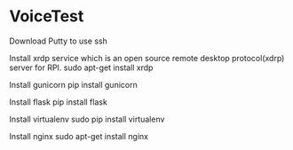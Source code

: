# VoiceTest

Download Putty to use ssh

Install xrdp service which is an open source remote desktop protocol(xdrp) server for RPI.
sudo apt-get install xrdp


Install gunicorn
pip install gunicorn

Install flask
pip install flask

Install virtualenv
sudo pip install virtualenv

Install nginx
sudo apt-get install nginx

